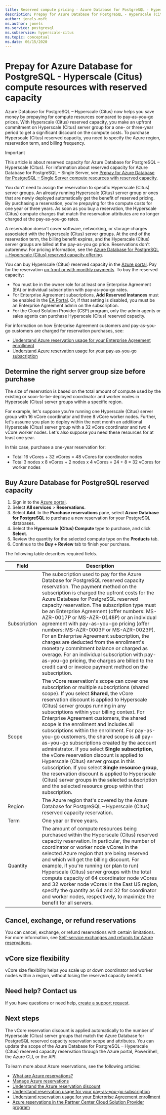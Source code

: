 ```yaml
---
title: Reserved compute pricing - Azure Database for PostgreSQL - Hyperscale (Citus)
description: Prepay for Azure Database for PostgreSQL - Hyperscale (Citus) compute resources with reserved capacity.
author: jonels-msft
ms.author: jonels
ms.service: postgresql
ms.subservice: hyperscale-citus
ms.topic: conceptual
ms.date: 06/15/2020
---
```


# Prepay for Azure Database for PostgreSQL - Hyperscale (Citus) compute resources with reserved capacity

Azure Database for PostgreSQL – Hyperscale (Citus) now helps you save money by prepaying for compute resources compared to pay-as-you-go prices. With Hyperscale (Citus) reserved capacity, you make an upfront commitment on Hyperscale (Citus) server group for a one- or three-year period to get a significant discount on the compute costs. To purchase Hyperscale (Citus) reserved capacity, you need to specify the Azure region, reservation term, and billing frequency.

> [!IMPORTANT]
> This article is about reserved capacity for Azure Database for PostgreSQL – Hyperscale (Citus). For information about reserved capacity for Azure Database for PostgreSQL – Single Server, see [Prepay for Azure Database for PostgreSQL – Single Server compute resources with reserved capacity](/azure/postgresql/concept-reserved-pricing).

You don't need to assign the reservation to specific Hyperscale (Citus) server groups. An already running Hyperscale (Citus) server group or ones that are newly deployed automatically get the benefit of reserved pricing. By purchasing a reservation, you're prepaying for the compute costs for one year or three years. As soon as you buy a reservation, the Hyperscale (Citus) compute charges that match the reservation attributes are no longer charged at the pay-as-you-go rates. 

A reservation doesn't cover software, networking, or storage charges associated with the Hyperscale (Citus) server groups. At the end of the reservation term, the billing benefit expires, and the Hyperscale (Citus) server groups are billed at the pay-as-you go price. Reservations don't autorenew. For pricing information, see the [Azure Database for PostgreSQL – Hyperscale (Citus) reserved capacity offering](https://azure.microsoft.com/pricing/details/postgresql/hyperscale-citus/).

You can buy Hyperscale (Citus) reserved capacity in the [Azure portal](https://portal.azure.com/). Pay for the reservation [up front or with monthly payments](https://docs.microsoft.com/azure/cost-management-billing/reservations/monthly-payments-reservations). To buy the reserved capacity:

* You must be in the owner role for at least one Enterprise Agreement (EA) or individual subscription with pay-as-you-go rates.
* For Enterprise Agreement subscriptions, **Add Reserved Instances** must be enabled in the [EA Portal](https://ea.azure.com/). Or, if that setting is disabled, you must be an Enterprise Agreement admin on the subscription.
* For the Cloud Solution Provider (CSP) program, only the admin agents or sales agents can purchase Hyperscale (Citus) reserved capacity.

For information on how Enterprise Agreement customers and pay-as-you-go customers are charged for reservation purchases, see:
- [Understand Azure reservation usage for your Enterprise Agreement enrollment](https://docs.microsoft.com/azure/billing/billing-understand-reserved-instance-usage-ea)
- [Understand Azure reservation usage for your pay-as-you-go subscription](https://docs.microsoft.com/azure/billing/billing-understand-reserved-instance-usage)

## Determine the right server group size before purchase

The size of reservation is based on the total amount of compute used by the existing or soon-to-be-deployed coordinator and worker nodes in Hyperscale (Citus) server groups within a specific region.

For example, let's suppose you're running one Hyperscale (Citus) server group with 16 vCore coordinator and three 8 vCore worker nodes. Further, let's assume you plan to deploy within the next month an additional Hyperscale (Citus) server group with a 32 vCore coordinator and two 4 vCore worker nodes. Let's also suppose  you need these resources for at least one year.

In this case, purchase a one-year reservation for:

* Total 16 vCores + 32 vCores = 48 vCores for coordinator nodes
* Total 3 nodes x 8 vCores + 2 nodes x 4 vCores = 24 + 8 = 32 vCores for worker nodes

## Buy Azure Database for PostgreSQL reserved capacity

1. Sign in to the [Azure portal](https://portal.azure.com/).
1. Select **All services** > **Reservations**.
1. Select **Add**. In the **Purchase reservations** pane, select **Azure Database for PostgreSQL** to purchase a new reservation for your PostgreSQL databases.
1. Select the **Hyperscale (Citus) Compute** type to purchase, and click **Select**.
1. Review the quantity for the selected compute type on the **Products** tab.
1. Continue to the **Buy + Review** tab to finish your purchase.

The following table describes required fields.

| Field        | Description                                                                                                                                                                                                                                                                                                                                                                                                                                                                                                                                                                                                                                                                                                                                                                                                                                                        |
|--------------|--------------------------------------------------------------------------------------------------------------------------------------------------------------------------------------------------------------------------------------------------------------------------------------------------------------------------------------------------------------------------------------------------------------------------------------------------------------------------------------------------------------------------------------------------------------------------------------------------------------------------------------------------------------------------------------------------------------------------------------------------------------------------------------------------------------------------------------------------------------------|
| Subscription | The subscription used to pay for the Azure Database for PostgreSQL reserved capacity reservation. The payment method on the subscription is charged the upfront costs for the Azure Database for PostgreSQL reserved capacity reservation. The subscription type must be an Enterprise Agreement (offer numbers: MS-AZR-0017P or MS-AZR-0148P) or an individual agreement with pay-as-you-go pricing (offer numbers: MS-AZR-0003P or MS-AZR-0023P). For an Enterprise Agreement subscription, the charges are deducted from the enrollment's monetary commitment balance or charged as overage. For an individual subscription with pay-as-you-go pricing, the charges are billed to the credit card or invoice payment method on the subscription.                                                                                  |
| Scope        | The vCore reservation's scope can cover one subscription or multiple subscriptions (shared scope). If you select **Shared**, the vCore reservation discount is applied to Hyperscale (Citus) server groups running in any subscriptions within your billing context. For Enterprise Agreement customers, the shared scope is the enrollment and includes all subscriptions within the enrollment. For pay-as-you-go customers, the shared scope is all pay-as-you-go subscriptions created by the account administrator. If you select **Single subscription**, the vCore reservation discount is applied to Hyperscale (Citus) server groups in this subscription. If you select **Single resource group**, the reservation discount is applied to Hyperscale (Citus) server groups in the selected subscription and the selected resource group within that subscription. |
| Region       | The Azure region that's covered by the Azure Database for PostgreSQL – Hyperscale (Citus) reserved capacity reservation.                                                                                                                                                                                                                                                                                                                                                                                                                                                                                                                                                                                                                                                                                                                                           |
| Term         | One year or three years.                                                                                                                                                                                                                                                                                                                                                                                                                                                                                                                                                                                                                                                                                                                                                                                                                                           |
| Quantity     | The amount of compute resources being purchased within the Hyperscale (Citus) reserved capacity reservation. In particular, the number of coordinator or worker node vCores in the selected Azure region that are being reserved and which will get the billing discount. For example, if you're running (or plan to run) Hyperscale (Citus) server groups with the total compute capacity of 64 coordinator node vCores and 32 worker node vCores in the East US region, specify the quantity as 64 and 32 for coordinator and worker nodes, respectively, to maximize the benefit for all servers.                                                                                                                                                                                                                                                     |



## Cancel, exchange, or refund reservations

You can cancel, exchange, or refund reservations with certain limitations. For more information, see [Self-service exchanges and refunds for Azure reservations](https://docs.microsoft.com/azure/billing/billing-azure-reservations-self-service-exchange-and-refund).

## vCore size flexibility

vCore size flexibility helps you scale up or down coordinator and worker nodes within a region, without losing the reserved capacity benefit.

## Need help? Contact us

If you have questions or need help, [create a support request](https://portal.azure.com/#blade/Microsoft_Azure_Support/HelpAndSupportBlade/newsupportrequest).

## Next steps

The vCore reservation discount is applied automatically to the number of Hyperscale (Citus) server groups that match the Azure Database for PostgreSQL reserved capacity reservation scope and attributes. You can update the scope of the Azure Database for PostgreSQL – Hyperscale (Citus) reserved capacity reservation through the Azure portal, PowerShell, the Azure CLI, or the API.

To learn more about Azure reservations, see the following articles:

* [What are Azure reservations?](https://docs.microsoft.com/azure/billing/billing-save-compute-costs-reservations)
* [Manage Azure reservations](https://docs.microsoft.com/azure/billing/billing-manage-reserved-vm-instance)
* [Understand the Azure reservation discount](https://docs.microsoft.com/azure/billing/billing-understand-reservation-charges)
* [Understand reservation usage for your pay-as-you-go subscription](https://docs.microsoft.com/azure/billing/billing-understand-reservation-charges-postgresql)
* [Understand reservation usage for your Enterprise Agreement enrollment](https://docs.microsoft.com/azure/billing/billing-understand-reserved-instance-usage-ea)
* [Azure reservations in the Partner Center Cloud Solution Provider program](https://docs.microsoft.com/partner-center/azure-reservations)

